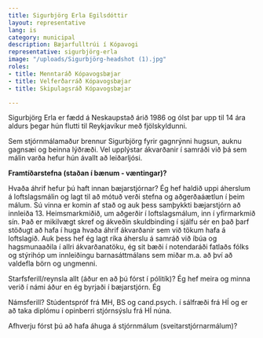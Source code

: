 ```yaml
---
title: Sigurbjörg Erla Egilsdóttir
layout: representative
lang: is
category: municipal
description: Bæjarfulltrúi í Kópavogi
representative: sigurbjörg-erla
image: "/uploads/Sigurbjörg-headshot (1).jpg"
roles:
- title: Menntaráð Kópavogsbæjar
- title: Velferðarráð Kópavogsbæjar
- title: Skipulagsráð Kópavogsbæjar

---
```

Sigurbjörg Erla er fædd á Neskaupstað árið 1986 og ólst þar upp til 14 ára aldurs þegar hún flutti til Reykjavíkur með fjölskyldunni. 

Sem stjórnmálamaður brennur Sigurbjörg fyrir gagnrýnni hugsun, auknu gagnsæi og beinna lýðræði. Vel upplýstar ákvarðanir í samráði við þá sem málin varða hefur hún ávallt að leiðarljósi.

**Framtíðarstefna (staðan í bænum - væntingar)?**

Hvaða áhrif hefur þú haft innan bæjarstjórnar? Ég hef haldið uppi áherslum á loftslagsmálin og lagt til að mótuð verði stefna og aðgerðaáætlun í þeim málum. Sú vinna er komin af stað og auk þess samþykkti bæjarstjórn að innleiða 13. Heimsmarkmiðið, um aðgerðir í loftslagsmálum, inn í yfirmarkmið sín. Það er mikilvægt skref og ákveðin skuldbinding í sjálfu sér en það þarf stöðugt að hafa í huga hvaða áhrif ákvarðanir sem við tökum hafa á loftslagið. Auk þess hef ég lagt ríka áherslu á samráð við íbúa og hagsmunaaðila í allri ákvarðanatöku, ég sit bæði í notendaráði fatlaðs fólks og stýrihóp um innleiðingu barnasáttmálans sem miðar m.a. að því að valdefla börn og ungmenni.

Starfsferill/reynsla allt (áður en að þú fórst í pólitík)? Ég hef meira og minna verið í námi áður en ég byrjaði í bæjarstjórn. Ég

Námsferill? Stúdentspróf frá MH, BS og cand.psych. í sálfræði frá HÍ og er að taka diplómu í opinberri stjórnsýslu frá HÍ núna.

Afhverju fórst þú að hafa áhuga á stjórnmálum (sveitarstjórnarmálum)?